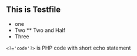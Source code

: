 ## This is Testfile

* one
* Two
** Two and Half
* Three

`<?='code'?>` is PHP code with short echo statement
